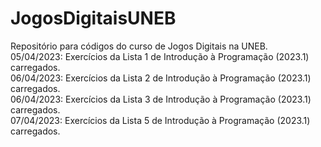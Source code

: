 # JogosDigitaisUNEB
Repositório para códigos do curso de Jogos Digitais na UNEB.  
05/04/2023: Exercícios da Lista 1 de Introdução à Programação (2023.1) carregados.  
06/04/2023: Exercícios da Lista 2 de Introdução à Programação (2023.1) carregados.  
06/04/2023: Exercícios da Lista 3 de Introdução à Programação (2023.1) carregados.  
07/04/2023: Exercícios da Lista 5 de Introdução à Programação (2023.1) carregados.
